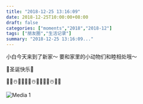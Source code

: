 ```yaml
---
title: "2018-12-25 13:16:09"
date: 2018-12-25T10:00:00+08:00
draft: false
categories: ["moments","2018","2018-12"]
tags: ["朋友圈","生活记录"]
summary: "2018-12-25 13:16:09..."
---
```


小白今天来到了新家～
要和家里的小动物们和睦相处哦～

🌟圣诞快乐🌟

🎄🎁☃️🎅🏻🎄🎁☃️🎅🏻🎄🎁☃️🎅🏻

![Media 1](/Moments/photos/2018-12-25/201812251316090.jpg)

